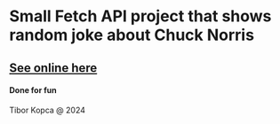 # Small Fetch API project that shows random joke about Chuck Norris

## [See online here]()

#### Done for fun
Tibor Kopca @ 2024